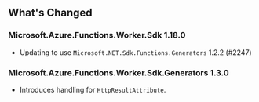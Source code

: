 ## What's Changed

<!-- Please add your release notes in the following format:
- My change description (#PR/#issue)
-->

### Microsoft.Azure.Functions.Worker.Sdk 1.18.0

- Updating to use `Microsoft.NET.Sdk.Functions.Generators` 1.2.2 (#2247)

### Microsoft.Azure.Functions.Worker.Sdk.Generators 1.3.0

- Introduces handling for `HttpResultAttribute`.

